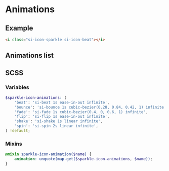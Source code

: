 <script setup>
import IconsView from '@/views/IconsView.vue';
</script>

# Animations

## Example

<i class="si-icon-sparkle si-icon-beat"></i>

```html
<i class="si-icon-sparkle si-icon-beat"></i>
```

## Animations list

<IconsView example="animations" />

## SCSS

### Variables

```scss
$sparkle-icon-animations: (
    'beat': 'si-beat 1s ease-in-out infinite',
    'bounce': 'si-bounce 1s cubic-bezier(0.28, 0.84, 0.42, 1) infinite',
    'fade': 'si-fade 1s cubic-bezier(0.4, 0, 0.6, 1) infinite',
    'flip': 'si-flip 1s ease-in-out infinite',
    'shake': 'si-shake 1s linear infinite',
    'spin': 'si-spin 2s linear infinite',
) !default;
```

### Mixins

```scss
@mixin sparkle-icon-animation($name) {
    animation: unquote(map-get($sparkle-icon-animations, $name));
}
```
